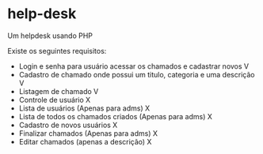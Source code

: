 # help-desk

Um helpdesk usando PHP

Existe os seguintes requisitos:

* Login e senha para usuário acessar os chamados e cadastrar novos V
* Cadastro de chamado onde possui um titulo, categoria e uma descrição V
* Listagem de chamado V
* Controle de usuário X
* Lista de usuários (Apenas para adms) X
* Lista de todos os chamados criados (Apenas para adms) X
* Cadastro de novos usuários X
* Finalizar chamados (Apenas para adms) X
* Editar chamados (apenas a descrição) X
